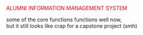 <html> 
<body>
<div style="color:red">ALUMNI INFORMATION MANAGEMENT SYSTEM</div>

some of the core functions functions well now,<br> 
but it still looks like crap for a capstone project (smh)
</body>
</html>

